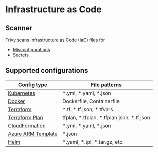 # Infrastructure as Code

## Scanner
Trivy scans Infrastructure as Code (IaC) files for 

- [Misconfigurations][misconf]
- [Secrets][secret]

## Supported configurations

| Config type                         | File patterns                                 |
|-------------------------------------|-----------------------------------------------|
| [Kubernetes](kubernetes.md)         | \*.yml, \*.yaml, \*.json                      |
| [Docker](docker.md)                 | Dockerfile, Containerfile                     |
| [Terraform](terraform.md)           | \*.tf, \*.tf.json, \*.tfvars                  |
| [Terraform Plan](terraform.md)      | tfplan, \*.tfplan, \*.tfplan.json, \*.tf.json |
| [CloudFormation](cloudformation.md) | \*.yml, \*.yaml, \*.json                      |
| [Azure ARM Template](azure-arm.md)  | \*.json                                       |
| [Helm](helm.md)                     | \*.yaml, \*.tpl, \*.tar.gz, etc.              |

[misconf]: ../../scanner/misconfiguration/index.md
[secret]: ../../scanner/secret.md
